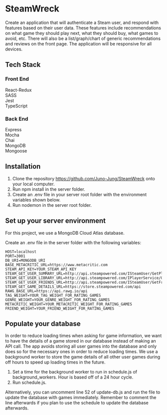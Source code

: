 # SteamWreck

Create an application that will authenticate a Steam user, and respond with features based on their user data. These features include recommendations on what game they should play next, what they should buy, what games to avoid, etc. There will also be a list/graph/chart of generic recommendations and reviews on the front page. The application will be responsive for all devices.

## Tech Stack

### Front End

React-Redux\
SASS\
Jest\
TypeScript

### Back End

Express\
Mocha\
Chai\
MongoDB\
Mongoose

## Installation

1. Clone the repository https://github.com/Juno-Jung/SteamWreck onto your local computer.
2. Run npm install in the server folder.
3. Create an .env file in your server root folder with the environment variables shown below.
4. Run nodemon in the server root folder.

## Set up your server environment

For this project, we use a MongoDB Cloud Atlas database.

Create an .env file in the server folder with the following variables:

    HOST=localhost
    PORT=3001
    DB_URI=MONGODB_URI
    BASE_METACRITIC_URL=https://www.metacritic.com
    STEAM_API_KEY=YOUR_STEAM_API_KEY
    STEAM_GET_USER_SUMMARY_URL=http://api.steampowered.com/ISteamUser/GetPlayerSummaries/v0002
    STEAM_GET_USER_LIBRARY_URL=http://api.steampowered.com/IPlayerService/GetOwnedGames/v0001
    STEAM_GET_USER_FRIENDS_URL=http://api.steampowered.com/ISteamUser/GetFriendList/v0001
    STEAM_GET_GAME_DETAILS_URL=https://store.steampowered.com/api
    RAWG_BASE_URL=https://api.rawg.io/api
    TAG_WEIGHT=YOUR_TAG_WEIGHT_FOR_RATING_GAMES
    GENRE_WEIGHT=YOUR_GENRE_WEIGHT_FOR_RATING_GAMES
    METACRITIC_WEIGHT=YOUR_METACRITIC_WEIGHT_FOR_RATING_GAMES
    FRIEND_WEIGHT=YOUR_FRIEND_WEIGHT_FOR_RATING_GAMES

## Populate your database

In order to reduce loading times when asking for game information, we want to have the details of a game stored in our database instead of making an API call. The app avoids storing all user games into the database and only does so for the necessary ones in order to reduce loading times. We use a background worker to store the game details of all other user games during off hours to speed up loading times in the future.

1. Set a time for the background worker to run in schedule.js of background_workers. Hour is based off of a 24 hour cycle.
2. Run schedule.js.

Alternatively, you can uncomment line 52 of update-db.js and run the file to update the database with games immediately. Remember to comment the line afterwards if you plan to use the schedule to update the database afterwards.